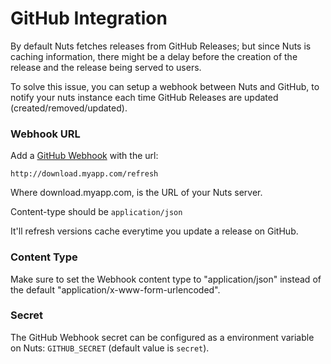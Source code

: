 # GitHub Integration

By default Nuts fetches releases from GitHub Releases; but since Nuts is caching information, there might be a delay before the creation of the release and the release being served to users.

To solve this issue, you can setup a webhook between Nuts and GitHub, to notify your nuts instance each time GitHub Releases are updated (created/removed/updated).

### Webhook URL

Add a [GitHub Webhook](https://help.github.com/articles/about-webhooks/) with the url:

```
http://download.myapp.com/refresh
```

Where download.myapp.com, is the URL of your Nuts server.

Content-type should be `application/json`

It'll refresh versions cache everytime you update a release on GitHub.

### Content Type

Make sure to set the Webhook content type to "application/json" instead of the default "application/x-www-form-urlencoded".

### Secret

The GitHub Webhook secret can be configured as a environment variable on Nuts: `GITHUB_SECRET` (default value is `secret`).
